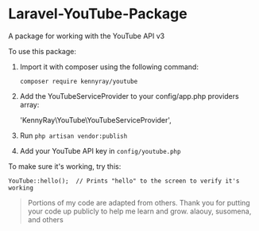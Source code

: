 # Laravel-YouTube-Package
A package for working with the YouTube API v3

To use this package:

1. Import it with composer using the following command:

    `composer require kennyray/youtube`

2. Add the YouTubeServiceProvider to your config/app.php providers array:

    'KennyRay\YouTube\YouTubeServiceProvider',

3. Run `php artisan vendor:publish` 

4. Add your YouTube API key in `config/youtube.php`



To make sure it's working, try this:

    YouTube::hello();  // Prints "hello" to the screen to verify it's working


 > Portions of my code are adapted from others. Thank you for putting your code up publicly to help me learn and grow. alaouy, susomena, and others